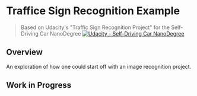 # Traffice Sign Recognition Example
> Based on Udacity's "Traffic Sign Recognition Project" for the Self-Driving Car NanoDegree
> [![Udacity - Self-Driving Car NanoDegree](https://s3.amazonaws.com/udacity-sdc/github/shield-carnd.svg)](http://www.udacity.com/drive)

Overview
---

An exploration of how one could start off with an image recognition project.

## Work in Progress 
